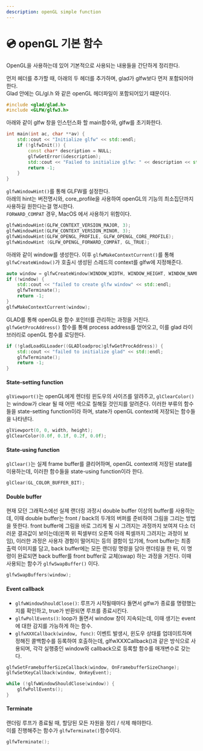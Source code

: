 ```yaml
---
description: openGL simple function
---
```


# 💿 openGL 기본 함수

OpenGL을 사용하는데 있어 기본적으로 사용되는 내용들을 간단하게 정리한다.



먼저 헤더를 추가할 때, 아래의 두 헤더를 추가하며, glad가 glfw보다 먼저 포함되어야한다.\
Glad 안에는 GL/gl.h 와 같은 openGL 헤더파일이 포함되어있기 떄문이다.

```cpp
#include <glad/glad.h>
#include <GLFW/glfw3.h>
```

아래와 같이 glfw 창을 인스턴스화 할 main함수와, glfw를 초기화한다.

```cpp
int main(int ac, char **av) {
    std::cout << "Initialize glfw" << std::endl;
    if (!glfwInit()) {
        const char* description = NULL;
        glfwGetError(&description);
        std::cout << "Failed to initialize glfw: " << description << std::endl;
        return -1;
    }
}
```

`glfwWindowHint()`를 통해 GLFW를 설정한다. \
아래의 hint는 버전명시와, core\_profile을 사용하여 openGL의 기능의 최소집단까지 사용하길 원한다는걸 명시한다.\
`FORWARD_COMPAT` 경우, MacOS 에서 사용하기 위함이다.

```cpp
glfwWindowHint(GLFW_CONTEXT_VERSION_MAJOR, 3);
glfwWindowHint(GLFW_CONTEXT_VERSION_MINOR, 3);
glfwWindowHint(GLFW_OPENGL_PROFILE, GLFW_OPENGL_CORE_PROFILE);
glfwWindowHint (GLFW_OPENGL_FORWARD_COMPAT, GL_TRUE);
```

아래와 같이 window를 생성한다. 이후 `glfwMakeContextCurrent()`를 통해 `glfwCreateWindow()`가 호출시 생성된 스레드의 context를 glfw에 지정해준다.

```cpp
auto window = glfwCreateWindow(WINDOW_WIDTH, WINDOW_HEIGHT, WINDOW_NAME, nullptr, nullptr);
if (!window) {
    std::cout << "failed to create glfw window" << std::endl;
    glfwTerminate();
    return -1;
}
glfwMakeContextCurrent(window);
```

GLAD를 통해 openGL용 함수 포인터를 관리하는 과정을 거친다. `glfwGetProcAddress()` 함수를 통해 process address를 얻어오고, 이를 glad 라이브러리로 openGL 함수를 로딩한다.

```cpp
if (!gladLoadGLLoader((GLADloadproc)glfwGetProcAddress)) {
    std::cout << "failed to initialize glad" << std::endl;
    glfwTerminate();
    return -1;
}
```

#### State-setting function

`glViewport()`는 openGL에게 렌더링 윈도우의 사이즈를 알려주고, `glClearColor()`는 window가 clear 될 때 어떤 색으로 칠해질 것인지를 알려준다. 이러한 부류의 함수들을 state-setting function이라 하며, state가 openGL context에 저장되는 함수들을 나타낸다.

```cpp
glViewport(0, 0, width, height);
glClearColor(0.0f, 0.1f, 0.2f, 0.0f);
```

#### State-using function

`glClear()`는 실제 frame buffer를 클리어하며, openGL context에 저장된 state를 이용하는데, 이러한 함수들을 state-using function이라 한다.

```cpp
glClear(GL_COLOR_BUFFER_BIT);
```

#### Double buffer

현재 모던 그래픽스에선 실제 랜더링 과정시 double buffer 이상의 buffer를 사용하는데, 이때 double buffer는 front / back의 두개의 버퍼를 준비하여 그림을 그리는 방법을 뜻한다. front buffer에 그림을 바로 그리게 될 시 그려지는 과정까지 보여져 다소 더러운 결과값이 보이는데(왼쪽 위 픽셀부터 오른쪽 아래 픽셀까지 그려지는 과정이 보임), 이러한 과정은 사용자 경험이 떨어지는 등의 결함이 있기에, front buffer는 최종 출력 이미지를 담고, back buffer에는 모든 랜더링 명령을 담아 랜더링을 한 뒤, 이 명령이 완료되면 back buffer를 front buffer로 교체(swap) 하는 과정을 거친다. 이때 사용되는 함수가 `glfwSwapBuffer()` 이다.

```cpp
glfwSwapBuffers(window);
```

#### Event callback

* `glfwWindowShouldClose()`: 루프가 시작될때마다 돌면서 glfw가 종료를 명령했는지를 확인하고, true가 반환되면 루프를 종료시킨다.
* `glfwPollEvents()`: loop가 돌면서 window 창이 지속되는데, 이때 생기는 event에 대한 감지를 가능하게 하는 함수.
* `glfwXXXCallback(window, func)`: 이벤트 발생시, 윈도우 상태를 업데이트하며 정해진 콜백함수를 등록하여 호출하는데, glfwXXXCallback()과 같은 방식으로 사용되며, 각각 실행중인 window와 callback으로 등록할 함수를 매개변수로 갖는다.

```cpp
glfwSetFramebufferSizeCallback(window, OnFramebufferSizeChange);
glfwSetKeyCallback(window, OnKeyEvent);

while (!glfwWindowShouldClose(window)) {
    glfwPollEvents();
}
```



#### Terminate

랜더링 루프가 종료될 때, 할당된 모든 자원을 정리 / 삭제 해야한다.\
이를 진행해주는 함수가 `glfwTerminate()`함수이다.

```cpp
glfwTerminate();
```

